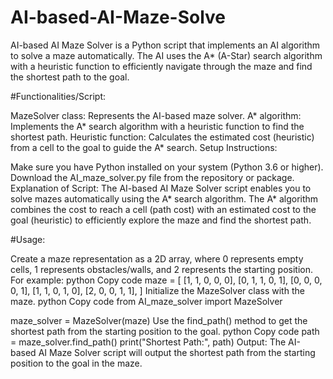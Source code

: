 # AI-based-AI-Maze-Solve
 AI-based AI Maze Solver is a Python script that implements an AI algorithm to solve a maze automatically. The AI uses the A* (A-Star) search algorithm with a heuristic function to efficiently navigate through the maze and find the shortest path to the goal.
 
#Functionalities/Script:

MazeSolver class: Represents the AI-based maze solver. A* algorithm: Implements the A* search algorithm with a heuristic function to find the shortest path. Heuristic function: Calculates the estimated cost (heuristic) from a cell to the goal to guide the A* search. Setup Instructions:

Make sure you have Python installed on your system (Python 3.6 or higher). Download the AI_maze_solver.py file from the repository or package. Explanation of Script: The AI-based AI Maze Solver script enables you to solve mazes automatically using the A* search algorithm. The A* algorithm combines the cost to reach a cell (path cost) with an estimated cost to the goal (heuristic) to efficiently explore the maze and find the shortest path.

#Usage:

Create a maze representation as a 2D array, where 0 represents empty cells, 1 represents obstacles/walls, and 2 represents the starting position. For example: python Copy code maze = [ [1, 1, 0, 0, 0], [0, 1, 1, 0, 1], [0, 0, 0, 0, 1], [1, 1, 0, 1, 0], [2, 0, 0, 1, 1], ] Initialize the MazeSolver class with the maze. python Copy code from AI_maze_solver import MazeSolver

maze_solver = MazeSolver(maze) Use the find_path() method to get the shortest path from the starting position to the goal. python Copy code path = maze_solver.find_path() print("Shortest Path:", path) Output: The AI-based AI Maze Solver script will output the shortest path from the starting position to the goal in the maze.
